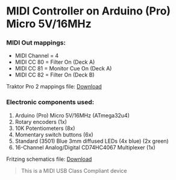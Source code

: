 # MIDI Controller on Arduino (Pro) Micro 5V/16MHz


### MIDI Out mappings:

* MIDI Channel = 4
* MIDI CC 80 = Filter On (Deck A)
* MIDI CC 81 = Monitor Cue On (Deck A)
* MIDI CC 82 = Filter On (Deck B)

Traktor Pro 2 mappings file: [Download](https://goo.gl/JWAb5h55pk)

### Electronic components used:

1. Arduino (Pro) Micro 5V/16MHz (ATmega32u4)
2. Rotary encoders (1x)
3. 10K Potentiometers (8x)
4. Momentary switch buttons (6x)
5. Standard (3501) Blue 3mm diffused LEDs (4x blue) (2x green)
6. 16-Channel Analog/Digital CD74HC4067 Multiplexer (1x)

Fritzing schematics file: [Download](https://goo.gl/JW5b5455pk)


> This is a MIDI USB Class Compliant device
